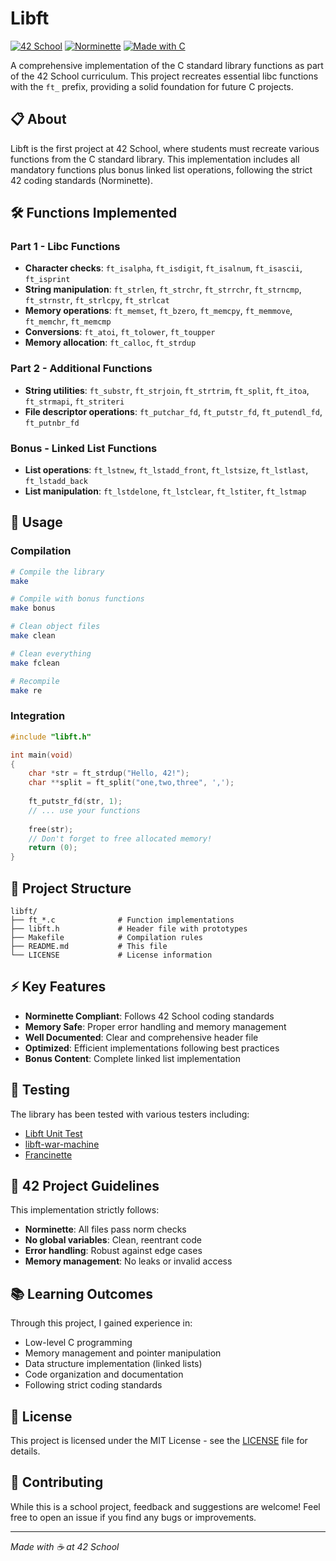 # Libft

[![42 School](https://img.shields.io/badge/42-School-000000?style=flat&logo=42&logoColor=white)](https://42.fr)
[![Norminette](https://img.shields.io/badge/Norminette-Passing-success)](https://github.com/42School/norminette)
[![Made with C](https://img.shields.io/badge/Made%20with-C-blue)](https://en.wikipedia.org/wiki/C_(programming_language))

A comprehensive implementation of the C standard library functions as part of the 42 School curriculum. This project recreates essential libc functions with the `ft_` prefix, providing a solid foundation for future C projects.

## 📋 About

Libft is the first project at 42 School, where students must recreate various functions from the C standard library. This implementation includes all mandatory functions plus bonus linked list operations, following the strict 42 coding standards (Norminette).

## 🛠️ Functions Implemented

### Part 1 - Libc Functions
- **Character checks**: `ft_isalpha`, `ft_isdigit`, `ft_isalnum`, `ft_isascii`, `ft_isprint`
- **String manipulation**: `ft_strlen`, `ft_strchr`, `ft_strrchr`, `ft_strncmp`, `ft_strnstr`, `ft_strlcpy`, `ft_strlcat`
- **Memory operations**: `ft_memset`, `ft_bzero`, `ft_memcpy`, `ft_memmove`, `ft_memchr`, `ft_memcmp`
- **Conversions**: `ft_atoi`, `ft_tolower`, `ft_toupper`
- **Memory allocation**: `ft_calloc`, `ft_strdup`

### Part 2 - Additional Functions
- **String utilities**: `ft_substr`, `ft_strjoin`, `ft_strtrim`, `ft_split`, `ft_itoa`, `ft_strmapi`, `ft_striteri`
- **File descriptor operations**: `ft_putchar_fd`, `ft_putstr_fd`, `ft_putendl_fd`, `ft_putnbr_fd`

### Bonus - Linked List Functions
- **List operations**: `ft_lstnew`, `ft_lstadd_front`, `ft_lstsize`, `ft_lstlast`, `ft_lstadd_back`
- **List manipulation**: `ft_lstdelone`, `ft_lstclear`, `ft_lstiter`, `ft_lstmap`

## 🚀 Usage

### Compilation

```bash
# Compile the library
make

# Compile with bonus functions
make bonus

# Clean object files
make clean

# Clean everything
make fclean

# Recompile
make re
```

### Integration

```c
#include "libft.h"

int main(void)
{
    char *str = ft_strdup("Hello, 42!");
    char **split = ft_split("one,two,three", ',');
    
    ft_putstr_fd(str, 1);
    // ... use your functions
    
    free(str);
    // Don't forget to free allocated memory!
    return (0);
}
```

## 📁 Project Structure

```
libft/
├── ft_*.c              # Function implementations
├── libft.h             # Header file with prototypes
├── Makefile            # Compilation rules
├── README.md           # This file
└── LICENSE             # License information
```

## ⚡ Key Features

- **Norminette Compliant**: Follows 42 School coding standards
- **Memory Safe**: Proper error handling and memory management
- **Well Documented**: Clear and comprehensive header file
- **Optimized**: Efficient implementations following best practices
- **Bonus Content**: Complete linked list implementation

## 🧪 Testing

The library has been tested with various testers including:
- [Libft Unit Test](https://github.com/alelievr/libft-unit-test)
- [libft-war-machine](https://github.com/y3ll0w42/libft-war-machine)
- [Francinette](https://github.com/xicodomingues/francinette)

## 🎯 42 Project Guidelines

This implementation strictly follows:
- **Norminette**: All files pass norm checks
- **No global variables**: Clean, reentrant code
- **Error handling**: Robust against edge cases
- **Memory management**: No leaks or invalid access

## 📚 Learning Outcomes

Through this project, I gained experience in:
- Low-level C programming
- Memory management and pointer manipulation
- Data structure implementation (linked lists)
- Code organization and documentation
- Following strict coding standards

## 📄 License

This project is licensed under the MIT License - see the [LICENSE](LICENSE) file for details.

## 🤝 Contributing

While this is a school project, feedback and suggestions are welcome! Feel free to open an issue if you find any bugs or improvements.

---

*Made with ☕ at 42 School*